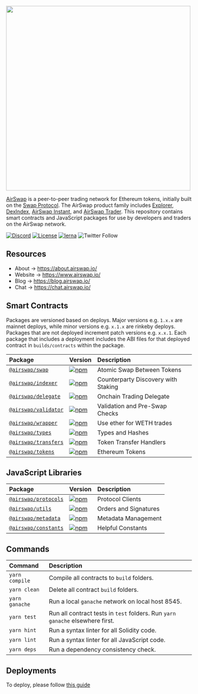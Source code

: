 <br />
<img src="https://www.airswap.io/airswap-blue-transparent.png" width="500"/>
<br />

[AirSwap](https://www.airswap.io/) is a peer-to-peer trading network for Ethereum tokens, initially built on the [Swap Protocol](https://www.airswap.io/whitepaper.htm). The AirSwap product family includes [Explorer](https://explorer.airswap.io/), [DexIndex](https://dexindex.io/), [AirSwap Instant](https://instant.airswap.io/), and [AirSwap Trader](https://trader.airswap.io/). This repository contains smart contracts and JavaScript packages for use by developers and traders on the AirSwap network.

[![Discord](https://img.shields.io/discord/590643190281928738.svg)](https://chat.airswap.io)
[![License](https://img.shields.io/badge/License-Apache%202.0-blue.svg)](https://opensource.org/licenses/Apache-2.0)
[![lerna](https://img.shields.io/badge/maintained%20with-lerna-cc00ff.svg)](https://lerna.js.org/)
![Twitter Follow](https://img.shields.io/twitter/follow/airswap?style=social)

## Resources

- About → https://about.airswap.io/
- Website → https://www.airswap.io/
- Blog → https://blog.airswap.io/
- Chat → https://chat.airswap.io/

## Smart Contracts

Packages are versioned based on deploys. Major versions e.g. `1.x.x` are mainnet deploys, while minor versions e.g. `x.1.x` are rinkeby deploys. Packages that are not deployed increment patch versions e.g. `x.x.1`. Each package that includes a deployment includes the ABI files for that deployed contract in `builds/contracts` within the package.

| Package                                   | Version                                                                                                     | Description                         |
| :---------------------------------------- | :---------------------------------------------------------------------------------------------------------- | :---------------------------------- |
| [`@airswap/swap`](/source/swap)           | [![npm](https://img.shields.io/npm/v/@airswap/swap)](https://www.npmjs.com/package/@airswap/swap)           | Atomic Swap Between Tokens          |
| [`@airswap/indexer`](/source/indexer)     | [![npm](https://img.shields.io/npm/v/@airswap/indexer)](https://www.npmjs.com/package/@airswap/indexer)     | Counterparty Discovery with Staking |
| [`@airswap/delegate`](/source/delegate)   | [![npm](https://img.shields.io/npm/v/@airswap/delegate)](https://www.npmjs.com/package/@airswap/delegate)   | Onchain Trading Delegate            |
| [`@airswap/validator`](/source/validator) | [![npm](https://img.shields.io/npm/v/@airswap/validator)](https://www.npmjs.com/package/@airswap/validator) | Validation and Pre-Swap Checks      |
| [`@airswap/wrapper`](/source/wrapper)     | [![npm](https://img.shields.io/npm/v/@airswap/wrapper)](https://www.npmjs.com/package/@airswap/wrapper)     | Use ether for WETH trades           |
| [`@airswap/types`](/source/types)         | [![npm](https://img.shields.io/npm/v/@airswap/types)](https://www.npmjs.com/package/@airswap/types)         | Types and Hashes                    |
| [`@airswap/transfers`](/source/transfers) | [![npm](https://img.shields.io/npm/v/@airswap/transfers)](https://www.npmjs.com/package/@airswap/transfers) | Token Transfer Handlers             |
| [`@airswap/tokens`](/source/tokens)       | [![npm](https://img.shields.io/npm/v/@airswap/tokens)](https://www.npmjs.com/package/@airswap/tokens)       | Ethereum Tokens                     |

## JavaScript Libraries

| Package                                  | Version                                                                                                     | Description           |
| :--------------------------------------- | :---------------------------------------------------------------------------------------------------------- | :-------------------- |
| [`@airswap/protocols`](/tools/protocols) | [![npm](https://img.shields.io/npm/v/@airswap/protocols)](https://www.npmjs.com/package/@airswap/protocols) | Protocol Clients      |
| [`@airswap/utils`](/tools/utils)         | [![npm](https://img.shields.io/npm/v/@airswap/utils)](https://www.npmjs.com/package/@airswap/utils)         | Orders and Signatures |
| [`@airswap/metadata`](/tools/metadata)   | [![npm](https://img.shields.io/npm/v/@airswap/metadata)](https://www.npmjs.com/package/@airswap/metadata)   | Metadata Management   |
| [`@airswap/constants`](/tools/constants) | [![npm](https://img.shields.io/npm/v/@airswap/constants)](https://www.npmjs.com/package/@airswap/constants) | Helpful Constants     |

## Commands

| Command        | Description                                                                   |
| :------------- | :---------------------------------------------------------------------------- |
| `yarn compile` | Compile all contracts to `build` folders.                                     |
| `yarn clean`   | Delete all contract `build` folders.                                          |
| `yarn ganache` | Run a local `ganache` network on local host 8545.                             |
| `yarn test`    | Run all contract tests in `test` folders. Run `yarn ganache` elsewhere first. |
| `yarn hint`    | Run a syntax linter for all Solidity code.                                    |
| `yarn lint`    | Run a syntax linter for all JavaScript code.                                  |
| `yarn deps`    | Run a dependency consistency check.                                           |

## Deployments

To deploy, please follow [this guide](./tools/deployer)

